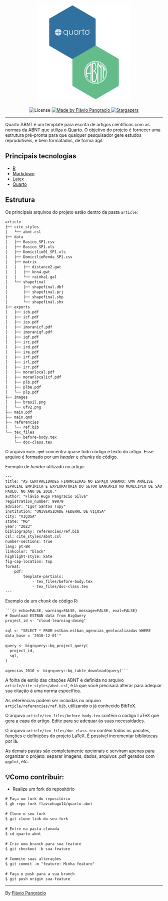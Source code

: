 <h1 align="center">
  <img alt="Quarto ABNT" title="Quarto ABNT" src=".github/logo.png" width="300px" />
</h1>

<p align="center">
  <img alt="License" src="https://img.shields.io/badge/license-MIT-%2304D361">


   <a href="https://www.linkedin.com/in/flaviopangracio/">
    <img alt="Made by Flávio Pangracio" src="https://img.shields.io/badge/made%20by-Flávio Pangrácio-%2304D361">
  </a>

  <a href="https://github.com/flaviohugo14/quarto-abnt/stargazers">
    <img alt="Stargazers" src="https://img.shields.io/github/stars/flaviohugo14/quarto-abnt?style=social">
  </a>
</p>

---

Quarto ABNT é um template para escrita de artigos científicos com as normas da ABNT que utiliza o [Quarto](https://quarto.org/). O objetivo do projeto é fornecer uma estrutura pré-pronta para que qualquer pesquisador gere estudos reprodutíveis, e bem formatados, de forma ágil.

## Principais tecnologias

- [R](https://www.r-project.org/)
- [Markdown](https://www.markdownguide.org/)
- [Latex](https://www.latex-project.org/)
- [Quarto](https://quarto.org/)

## Estrutura
Os principais arquivos do projeto estão dentro da pasta `article`:

```
article
├── cite_styles
│   └── abnt.csl
├── data
│   ├── Basico_SP1.csv
│   ├── Basico_SP1.xls
│   ├── Domicilio01_SP1.xls
│   ├── DomicilioRenda_SP1.csv
│   ├── matrix
│   │   ├── distance2.gwt
│   │   ├── knn4.gwt
│   │   └── rainha1.gal
│   └── shapefinal
│       ├── shapefinal.dbf
│       ├── shapefinal.prj
│       ├── shapefinal.shp
│       └── shapefinal.shx
├── exports
│   ├── icb.pdf
│   ├── icf.pdf
│   ├── ico.pdf
│   ├── imoranicf.pdf
│   ├── imoraniqf.pdf
│   ├── iqf.pdf
│   ├── irc.pdf
│   ├── ird.pdf
│   ├── ire.pdf
│   ├── irf.pdf
│   ├── irl.pdf
│   ├── irr.pdf
│   ├── moranlocal.pdf
│   ├── moranlocalicf.pdf
│   ├── plb.pdf
│   ├── plbe.pdf
│   └── plp.pdf
├── images
│   ├── brasil.png
│   └── ufv2.png
├── main.pdf
├── main.qmd
├── referencies
│   └── ref.bib
└── tex_files
    ├── before-body.tex
    └── doc-class.tex
```

O arquivo `main.qmd` concentra quase todo código e texto do artigo. Esse arquivo é formado por um *header* e *chunks* de código.

Exemplo de *header* utilizado no artigo:

```
---
title: "AS CENTRALIDADES FINANCEIRAS NO ESPAÇO URBANO: UMA ANÁLISE ESPACIAL EMPÍRICA E EXPLORATÓRIA DO SETOR BANCÁRIO NO MUNICÍPIO DE SÃO PAULO, NO ANO DE 2010."
author: "Flávio Hugo Pangracio Silva"
registration_number: 99079
advisor: "Igor Santos Tupy"
institution: "UNIVERSIDADE FEDERAL DE VIÇOSA"
city: "VIÇOSA"
state: "MG"
year: "2023"
bibliography: referencies/ref.bib
csl: cite_styles/abnt.csl
number-sections: true
lang: pt-BR
linkcolor: "black"
highlight-style: kate
fig-cap-location: top
format:
    pdf:
        template-partials:
            - tex_files/before-body.tex
            - tex_files/doc-class.tex
---
```

Exemplo de um *chunk* de código R:
```
```{r echo=FALSE, warning=FALSE, message=FALSE, eval=FALSE}
# Download ESTBAN data from BigQuery
project_id <- "cloud-learning-doing"

sql <- "SELECT * FROM estban.estban_agencias_geolocalizadas WHERE data_base = '2010-12-01'"

query <- bigrquery::bq_project_query(
  project_id,
  sql,
)

agencias_2010 <- bigrquery::bq_table_download(query)```
```

A folha de estilo das citações ABNT é definida no arquivo `article/cite_styles/abnt.csl`, é lá que você precisará alterar para adequar sua citação à uma norma específica.

As referências podem ser incluídas no arquivo `article/referencies/ref.bib`, utilizando o já conhecido BibTeX.

O arquivo `article/tex_files/before-body.tex` contém o código LaTeX que gera a capa do artigo. Edite para se adequar às suas necessidades.

O arquivo `article/tex_files/doc_class.tex` contém todos os pacotes, funções e definições do projeto LaTeX. É possível incrementar bibliotecas por lá.

As demais pastas são completamente opcionais e serviram apenas para organizar o projeto: separar imagens, dados, arquivos .pdf gerados com `ggplot`, etc.

## 💡Como contribuir:
- Realize um fork do repositório

```
# Faça um fork do repositório
$ gh repo fork flaviohugo14/quarto-abnt

# Clone o seu fork
$ git clone link-do-seu-fork

# Entre na pasta clonada
$ cd quarto-abnt

# Crie uma branch para sua feature
$ git checkout -b sua-feature

# Commite suas alterações
$ git commit -m "feature: Minha feature"

# Faça o push para a sua branch
$ git push origin sua-feature

```

---
By [Flávio Pangrácio](https://www.linkedin.com/in/flaviopangracio/)
